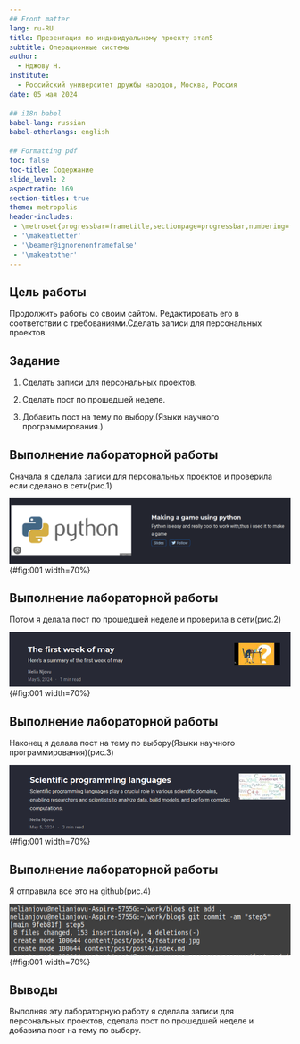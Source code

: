 ```yaml
---
## Front matter
lang: ru-RU
title: Презентация по индивидуальному проекту этап5
subtitle: Операционные системы
author:
  - Нджову Н.
institute:
  - Российский университет дружбы народов, Москва, Россия
date: 05 мая 2024

## i18n babel
babel-lang: russian
babel-otherlangs: english

## Formatting pdf
toc: false
toc-title: Содержание
slide_level: 2
aspectratio: 169
section-titles: true
theme: metropolis
header-includes:
 - \metroset{progressbar=frametitle,sectionpage=progressbar,numbering=fraction}
 - '\makeatletter'
 - '\beamer@ignorenonframefalse'
 - '\makeatother'
---
```


## Цель работы

Продолжить работы со своим сайтом. Редактировать его в соответствии с требованиями.Сделать записи для персональных проектов.

## Задание

1. Сделать записи для персональных проектов.

2. Сделать пост по прошедшей неделе.
  
3. Добавить пост на тему по выбору.(Языки научного программирования.)

## Выполнение лабораторной работы

Сначала я сделала записи для персональных проектов и проверила если сделано в сети(рис.1)

![записи для персональных проектов](image/02.png){#fig:001 width=70%}

## Выполнение лабораторной работы

Потом я делала пост по прошедшей неделе и проверила в сети(рис.2)

![пост по прошедшей неделе](image/03.png){#fig:001 width=70%}

## Выполнение лабораторной работы

Наконец я делала пост на тему по выбору(Языки научного программирования)(рис.3)

![Языки научного программирования](image/04.png){#fig:001 width=70%}

## Выполнение лабораторной работы

Я отправила все это на github(рис.4)

![github](image/05.png){#fig:001 width=70%}

## Выводы

Выполняя эту лабораторную работу я сделала записи для персональных проектов, сделала пост по прошедшей неделе и добавила пост на тему по выбору.

